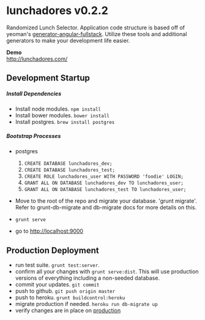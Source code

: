 lunchadores v0.2.2
==================

Randomized Lunch Selector. Application code structure is based off of yeoman's [generator-angular-fullstack](https://github.com/DaftMonk/generator-angular-fullstack). Utilize these tools and additional generators to make your development life easier.

**Demo**  
http://lunchadores.com/

## Development Startup

##### Install Dependencies
  - Install node modules. `npm install`
  - Install bower modules. `bower install`
  - Install postgres. `brew install postgres`

##### Bootstrap Processes
  - postgres
    1. `CREATE DATABASE lunchadores_dev;`
    2. `CREATE DATABASE lunchadores_test;`
    3. `CREATE ROLE lunchadores_user WITH PASSWORD 'foodie' LOGIN;`
    4. `GRANT ALL ON DATABASE lunchadores_dev TO lunchadores_user;`
    5. `GRANT ALL ON DATABASE lunchadores_test TO lunchadores_user;`
  - Move to the root of the repo and migrate your database. 'grunt migrate'. Refer to grunt-db-migrate and db-migrate docs for more details on this.

  - `grunt serve`
  - go to [http://localhost:9000](http://localhost:9000)

## Production Deployment
- run test suite. `grunt test:server`.
- confirm all your changes with `grunt serve:dist`. This will use production versions of everything including a non-seeded database.
- commit your updates. `git commit`
- push to github. `git push origin master`
- push to heroku. `grunt buildcontrol:heroku`
- migrate production if needed. `heroku run db-migrate up`
- verify changes are in place on [production](http://lunchadores.com/)
